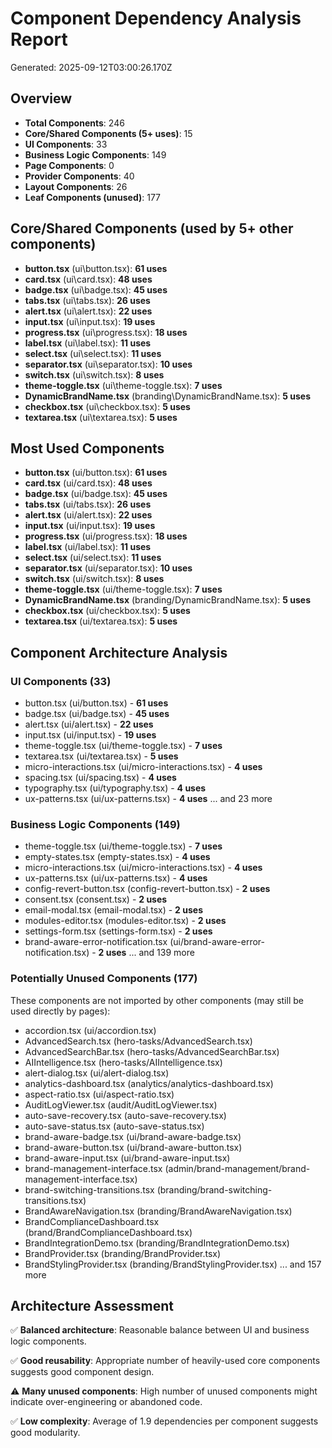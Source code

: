 # Component Dependency Analysis Report

Generated: 2025-09-12T03:00:26.170Z

## Overview

- **Total Components**: 246
- **Core/Shared Components (5+ uses)**: 15
- **UI Components**: 33
- **Business Logic Components**: 149
- **Page Components**: 0
- **Provider Components**: 40
- **Layout Components**: 26
- **Leaf Components (unused)**: 177

## Core/Shared Components (used by 5+ other components)

- **button.tsx** (ui\button.tsx): **61 uses**
- **card.tsx** (ui\card.tsx): **48 uses**
- **badge.tsx** (ui\badge.tsx): **45 uses**
- **tabs.tsx** (ui\tabs.tsx): **26 uses**
- **alert.tsx** (ui\alert.tsx): **22 uses**
- **input.tsx** (ui\input.tsx): **19 uses**
- **progress.tsx** (ui\progress.tsx): **18 uses**
- **label.tsx** (ui\label.tsx): **11 uses**
- **select.tsx** (ui\select.tsx): **11 uses**
- **separator.tsx** (ui\separator.tsx): **10 uses**
- **switch.tsx** (ui\switch.tsx): **8 uses**
- **theme-toggle.tsx** (ui\theme-toggle.tsx): **7 uses**
- **DynamicBrandName.tsx** (branding\DynamicBrandName.tsx): **5 uses**
- **checkbox.tsx** (ui\checkbox.tsx): **5 uses**
- **textarea.tsx** (ui\textarea.tsx): **5 uses**

## Most Used Components

- **button.tsx** (ui/button.tsx): **61 uses**
- **card.tsx** (ui/card.tsx): **48 uses**
- **badge.tsx** (ui/badge.tsx): **45 uses**
- **tabs.tsx** (ui/tabs.tsx): **26 uses**
- **alert.tsx** (ui/alert.tsx): **22 uses**
- **input.tsx** (ui/input.tsx): **19 uses**
- **progress.tsx** (ui/progress.tsx): **18 uses**
- **label.tsx** (ui/label.tsx): **11 uses**
- **select.tsx** (ui/select.tsx): **11 uses**
- **separator.tsx** (ui/separator.tsx): **10 uses**
- **switch.tsx** (ui/switch.tsx): **8 uses**
- **theme-toggle.tsx** (ui/theme-toggle.tsx): **7 uses**
- **DynamicBrandName.tsx** (branding/DynamicBrandName.tsx): **5 uses**
- **checkbox.tsx** (ui/checkbox.tsx): **5 uses**
- **textarea.tsx** (ui/textarea.tsx): **5 uses**

## Component Architecture Analysis

### UI Components (33)

- button.tsx (ui/button.tsx) - **61 uses**
- badge.tsx (ui/badge.tsx) - **45 uses**
- alert.tsx (ui/alert.tsx) - **22 uses**
- input.tsx (ui/input.tsx) - **19 uses**
- theme-toggle.tsx (ui/theme-toggle.tsx) - **7 uses**
- textarea.tsx (ui/textarea.tsx) - **5 uses**
- micro-interactions.tsx (ui/micro-interactions.tsx) - **4 uses**
- spacing.tsx (ui/spacing.tsx) - **4 uses**
- typography.tsx (ui/typography.tsx) - **4 uses**
- ux-patterns.tsx (ui/ux-patterns.tsx) - **4 uses**
... and 23 more

### Business Logic Components (149)

- theme-toggle.tsx (ui/theme-toggle.tsx) - **7 uses**
- empty-states.tsx (empty-states.tsx) - **4 uses**
- micro-interactions.tsx (ui/micro-interactions.tsx) - **4 uses**
- ux-patterns.tsx (ui/ux-patterns.tsx) - **4 uses**
- config-revert-button.tsx (config-revert-button.tsx) - **2 uses**
- consent.tsx (consent.tsx) - **2 uses**
- email-modal.tsx (email-modal.tsx) - **2 uses**
- modules-editor.tsx (modules-editor.tsx) - **2 uses**
- settings-form.tsx (settings-form.tsx) - **2 uses**
- brand-aware-error-notification.tsx (ui/brand-aware-error-notification.tsx) - **2 uses**
... and 139 more

### Potentially Unused Components (177)

These components are not imported by other components (may still be used directly by pages):

- accordion.tsx (ui/accordion.tsx)
- AdvancedSearch.tsx (hero-tasks/AdvancedSearch.tsx)
- AdvancedSearchBar.tsx (hero-tasks/AdvancedSearchBar.tsx)
- AIIntelligence.tsx (hero-tasks/AIIntelligence.tsx)
- alert-dialog.tsx (ui/alert-dialog.tsx)
- analytics-dashboard.tsx (analytics/analytics-dashboard.tsx)
- aspect-ratio.tsx (ui/aspect-ratio.tsx)
- AuditLogViewer.tsx (audit/AuditLogViewer.tsx)
- auto-save-recovery.tsx (auto-save-recovery.tsx)
- auto-save-status.tsx (auto-save-status.tsx)
- brand-aware-badge.tsx (ui/brand-aware-badge.tsx)
- brand-aware-button.tsx (ui/brand-aware-button.tsx)
- brand-aware-input.tsx (ui/brand-aware-input.tsx)
- brand-management-interface.tsx (admin/brand-management/brand-management-interface.tsx)
- brand-switching-transitions.tsx (branding/brand-switching-transitions.tsx)
- BrandAwareNavigation.tsx (branding/BrandAwareNavigation.tsx)
- BrandComplianceDashboard.tsx (brand/BrandComplianceDashboard.tsx)
- BrandIntegrationDemo.tsx (branding/BrandIntegrationDemo.tsx)
- BrandProvider.tsx (branding/BrandProvider.tsx)
- BrandStylingProvider.tsx (branding/BrandStylingProvider.tsx)
... and 157 more

## Architecture Assessment

✅ **Balanced architecture**: Reasonable balance between UI and business logic components.

✅ **Good reusability**: Appropriate number of heavily-used core components suggests good component design.

⚠️ **Many unused components**: High number of unused components might indicate over-engineering or abandoned code.

✅ **Low complexity**: Average of 1.9 dependencies per component suggests good modularity.
